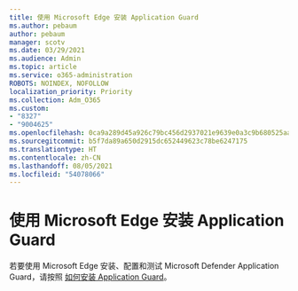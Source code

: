 ```yaml
---
title: 使用 Microsoft Edge 安装 Application Guard
ms.author: pebaum
author: pebaum
manager: scotv
ms.date: 03/29/2021
ms.audience: Admin
ms.topic: article
ms.service: o365-administration
ROBOTS: NOINDEX, NOFOLLOW
localization_priority: Priority
ms.collection: Adm_O365
ms.custom:
- "8327"
- "9004625"
ms.openlocfilehash: 0ca9a289d45a926c79bc456d2937021e9639e0a3c9b680525aaf954ba45ce329
ms.sourcegitcommit: b5f7da89a650d2915dc652449623c78be6247175
ms.translationtype: HT
ms.contentlocale: zh-CN
ms.lasthandoff: 08/05/2021
ms.locfileid: "54078066"
---
```

# <a name="install-application-guard-with-microsoft-edge"></a>使用 Microsoft Edge 安装 Application Guard

若要使用 Microsoft Edge 安装、配置和测试 Microsoft Defender Application Guard，请按照 [如何安装 Application Guard](https://go.microsoft.com/fwlink/?linkid=2152021)。